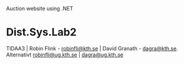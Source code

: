 Auction website using .NET

# Dist.Sys.Lab2

TIDAA3 | Robin Flink - robinfli@kth.se | David Granath - dagra@kth.se. Alternativt robinfli@ug.kth.se | dagra@ug.kth.se
